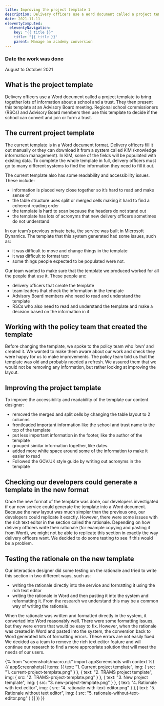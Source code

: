 ```yaml
---
title: Improving the project template 1
description: Delivery officers use a Word document called a project template to bring together lots of information about a school and a trust. They then present this template at an Advisory Board meeting.
date: 2021-11-11
eleventyComputed:
  eleventyNavigation:
    key: "{{ title }}"
    title: "{{ title }}"
    parent: Manage an academy conversion
---
```


### Date the work was done 
August to October 2021 
 
## What is the project template 
Delivery officers use a Word document called a project template to bring together lots of information about a school and a trust. They then present this template at an Advisory Board meeting. Regional school commissioners (RSCs) and Advisory Board members then use this template to decide if the school can convert and join or form a trust. 

## The current project template 
The current template is in a Word document format. Delivery officers fill it out manually or they can download it from a system called KIM (knowledge information management). In KIM, some of the fields will be populated with existing data. To complete the whole template in full, delivery officers must go to many different systems to find the information they need to fill it out. 

The current template also has some readability and accessibility issues.
These include: 
- information is placed very close together so it’s hard to read and make sense of 
- the table structure uses split or merged cells making it hard to find a coherent reading order 
- the template is hard to scan because the headers do not stand out 
- the template has lots of acronyms that new delivery officers sometimes do not understand 
 
In our team’s previous private beta, the service was built in Microsoft Dynamics. The template that this system generated had some issues, such as: 
- it was difficult to move and change things in the template 
- it was difficult to format text 
- some things people expected to be populated were not. 

Our team wanted to make sure that the template we produced worked for all the people that use it. These people are: 
- delivery officers that create the template 
- team leaders that check the information in the template 
- Advisory Board members who need to read and understand the template 
- RSCs who also need to read and understand the template and make a decision based on the information in it 
 
## Working with the policy team that created the template 
Before changing the template, we spoke to the policy team who ‘own’ and created it. We wanted to make them aware about our work and check they were happy for us to make improvements. The policy team told us that the template was old and probably needed a refresh. We assured them that we would not be removing any information, but rather looking at improving the layout. 

## Improving the project template 
To improve the accessibility and readability of the template our content designer: 
- removed the merged and split cells by changing the table layout to 2 columns 
- frontloaded important information like the school and trust name to the top of the template 
- put less important information in the footer, like the author of the template 
- grouped similar information together, like dates 
- added more white space around some of the information to make it easier to read 
- Followed the GOV.UK style guide by writing out acronyms in the template 
 
## Checking our developers could generate a template in the new format 
Once the new format of the template was done, our developers investigated if our new service could generate the template into a Word document. Because the new layout was much simpler than the previous one, our developers could replicate it exactly. However, there were some issues with the rich text editor in the section called the rationale. Depending on how delivery officers write their rationale (for example copying and pasting it from Word), we might not be able to replicate this section in exactly the way delivery officers want. We decided to do some testing to see if this would be a problem. 

## Testing the rationale on the new template 
Our interaction designer did some testing on the rationale and tried to write this section in two different ways, such as: 
- writing the rationale directly into the service and formatting it using the rich text editor 
- writing the rationale in Word and then pasting it into the system and reformatting it. From the research we understand this may be a common way of writing the rationale. 

When the rationale was written and formatted directly in the system, it converted into Word reasonably well. There were some formatting issues, but they were errors that would be easy to fix. However, when the rationale was created in Word and pasted into the system, the conversion back to Word generated lots of formatting errors. These errors are not easily fixed. We decided as a team to remove the rich text editor feature and will continue our research to find a more appropriate solution that will meet the needs of our users. 


{% from "screenshots/macro.njk" import appScreenshots with context %}
{{ appScreenshots({
  items: [{
      text: "1. Current project template",
      img: { src: "1. current-project-template.png" }
    }, {
      text: "2. TRAMS project template",
      img: { src: "2. TRAMS-project-template.png" }
    },  {
      text: "3. New project template",
      img: { src: "3. new-project-template.png" }
    }, {
      text: "4. Rationale with text editor",
      img: { src: "4. rationale-with-text-editor.png" }
    },{
      text: "5. Rationale without text editor",
      img: { src: "5. rationale-without-text-editor.png" }
    }]
}) }}